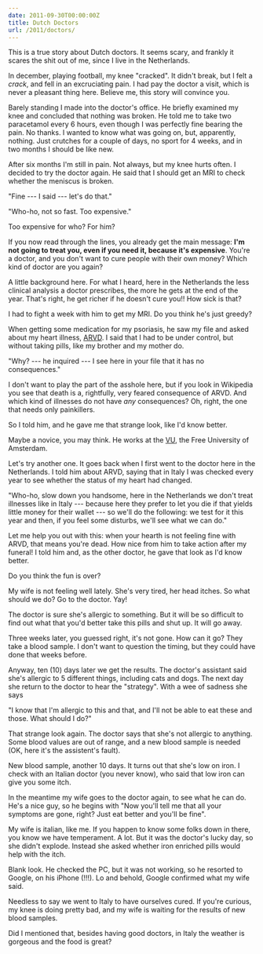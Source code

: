 ```yaml
---
date: 2011-09-30T00:00:00Z
title: Dutch Doctors
url: /2011/doctors/
---
```


This is a true story about Dutch doctors. It seems scary, and frankly it
scares the shit out of me, since I live in the Netherlands.

In december, playing football, my knee "cracked". It didn't break, but I
felt a *crack*, and fell in an excruciating pain. I had pay the doctor a
visit, which is never a pleasant thing here. Believe me, this story will
convince you.

Barely standing I made into the doctor's office. He briefly examined my
knee and concluded that nothing was broken. He told me to take two
paracetamol every 6 hours, even though I was perfectly fine bearing the
pain. No thanks. I wanted to know what was going on, but, apparently,
nothing. Just crutches for a couple of days, no sport for 4 weeks, and in two
months I should be like new.

After six months I'm still in pain. Not always, but my knee hurts often.
I decided to try the doctor again.  He said that I should get an MRI to
check whether the meniscus is broken. 

"Fine --- I said --- let's do that."

"Who-ho, not so fast. Too expensive."

Too expensive for who? For him?

If you now read through the lines, you already get the main message:
**I'm not going to treat you, even if you need it, because it's
expensive**. You're a doctor, and you don't want to cure people with
their own money? Which kind of doctor are you again? 

A little background here. For what I heard, here in the Netherlands the
less clinical analysis a doctor prescribes, the more he gets at the end
of the year.  That's right, he get richer if he doesn't cure you!! How
sick is that?

I had to fight a week with him to get my MRI. Do you think he's just
greedy?

When getting some medication for my psoriasis, he saw my file and asked
about my heart illness, [ARVD][arvd].  I said that I had to be under
control, but without taking pills, like my brother and my mother do.

"Why? --- he inquired --- I see here in your file that it has no
consequences."

I don't want to play the part of the asshole here, but if you look in
Wikipedia you see that death is a, rightfully, very feared consequence
of ARVD. And which kind of illnesses do not have *any* consequences? Oh,
right, the one that needs only painkillers.

So I told him, and he gave me that strange look, like I'd know better.

Maybe a novice, you may think. He works at the [VU](http://www.vu.nl),
the Free University of Amsterdam.

Let's try another one. It goes back when I first went to the
doctor here in the Netherlands. I told him about ARVD, saying that in
Italy I was checked every year to see whether the status of my heart had
changed.

"Who-ho, slow down you handsome, here in the Netherlands we don't treat
illnesses like in Italy --- because here they prefer to let you die if
that yields little money for their wallet --- so we'll do the following:
we test for it this year and then, if you feel some disturbs, we'll see
what we can do."

Let me help you out with this: when your hearth is not feeling fine with
ARVD, that means you're dead. How nice from him to take action after my
funeral! I told him and, as the other doctor, he gave that look as I'd know
better.

Do you think the fun is over? 

My wife is not feeling well lately. She's very tired, her head itches.
So what should we do? Go to the doctor. Yay!

The doctor is sure she's allergic to something. But it will be so
difficult to find out what that you'd better take this pills and shut
up. It will go away. 

Three weeks later, you guessed right, it's not gone. How can it go?
They take a blood sample. I don't want to question the timing, but they
could have done that weeks before.

Anyway, ten (10) days later we get the results. The doctor's assistant
said she's allergic to 5 different things, including cats and dogs. The
next day she return to the doctor to hear the "strategy". With a wee of
sadness she says

"I know that I'm allergic to this and that, and I'll not be able to eat
these and those. What should I do?"

That strange look again. The doctor says that she's not allergic to
anything. Some blood values are out of range, and a new blood sample is
needed (OK, here it's the assistent's fault).

New blood sample, another 10 days. It turns out that she's low on iron.
I check with an Italian doctor (you never know), who said that low iron
can give you some itch.

In the meantime my wife goes to the doctor again, to see what he can do.
He's a nice guy, so he begins with "Now you'll tell me that all your
symptoms are gone, right? Just eat better and you'll be fine".

My wife is italian, like me. If you happen to know some folks down in
there, you know we have temperament. A lot. But it was the doctor's
lucky day, so she didn't explode. Instead she asked whether iron
enriched pills would help with the itch. 

Blank look. He checked the PC, but it was not working, so he resorted to
Google, on his iPhone (!!!). Lo and behold, Google confirmed what my
wife said.

Needless to say we went to Italy to have ourselves cured. If you're
curious, my knee is doing pretty bad, and my wife is waiting for the
results of new blood samples.

Did I mentioned that, besides having good doctors, in Italy the weather
is gorgeous and the food is great?


[arvd]: http://en.wikipedia.org/wiki/Arrhythmogenic_right_ventricular_dysplasia#Diagnosis
